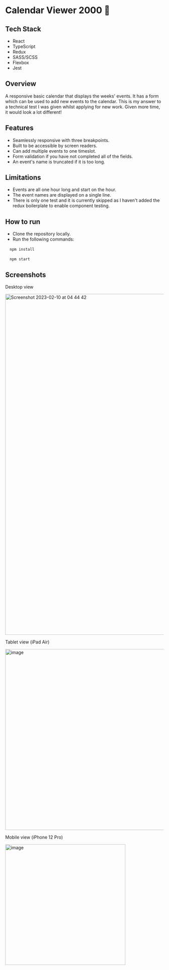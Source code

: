 # Calendar Viewer 2000 🚀

## Tech Stack
- React
- TypeScript
- Redux
- SASS/SCSS
- Flexbox
- Jest

## Overview
A responsive basic calendar that displays the weeks' events. It has a form which can be used to add new events to the calendar.
This is my answer to a technical test I was given whilst applying for new work. Given more time, it would look a lot different!

## Features
- Seamlessly responsive with three breakpoints.
- Built to be accessible by screen readers.
- Can add multiple events to one timeslot.
- Form validation if you have not completed all of the fields.
- An event's name is truncated if it is too long.

## Limitations
- Events are all one hour long and start on the hour.
- The event names are displayed on a single line.
- There is only one test and it is currently skipped as I haven't added the redux boilerplate to enable component testing.


## How to run
- Clone the repository locally.
- Run the following commands:

&emsp;`npm install`

&emsp;`npm start`

## Screenshots

Desktop view

<img width="1079" alt="Screenshot 2023-02-10 at 04 44 42" src="https://user-images.githubusercontent.com/124267255/218003161-6eb0a7e6-d7e0-4484-bd3b-1af1ea4d581a.png">

Tablet view (iPad Air)

<img width="573" alt="image" src="https://user-images.githubusercontent.com/124267255/218003420-60450ab8-95bf-48f3-8ce1-ff85169c3075.png">

Mobile view (iPhone 12 Pro)

<img width="382" alt="image" src="https://user-images.githubusercontent.com/124267255/218003704-5fd8b603-4bf6-49a7-a649-5306386acf8f.png">



